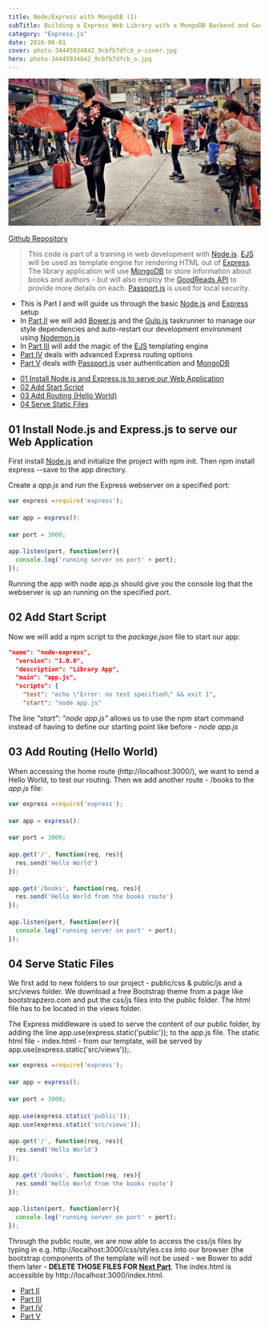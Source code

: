 ```yaml
---
title: Node/Express with MongoDB (I)
subTitle: Building a Express Web Library with a MongoDB Backend and Goodreads API Integration
category: "Express.js"
date: 2016-06-01
cover: photo-34445934842_9cbfb7dfcb_o-cover.jpg
hero: photo-34445934842_9cbfb7dfcb_o.jpg
---
```


![Hongkong](./photo-34445934842_9cbfb7dfcb_o.jpg)


[Github Repository](github.com/mpolinowski/node_express_git)


> This code is part of a training in web development with [Node.js](https://nodejs.org/en/). [EJS](http://ejs.co) will be used as template engine for rendering HTML out of [Express](https://expressjs.com). The library application will use [MongoDB](https://www.mongodb.com) to store information about books and authors - but will also employ the [GoodReads API](https://www.goodreads.com/api) to provide more details on each. [Passport.js](http://www.passportjs.org) is used for local security.


* This is Part I and will guide us through the basic [Node.js](https://nodejs.org/en/) and [Express](https://expressjs.com) setup
* In [Part II](/node-express-mongodb-part-ii/) we will add [Bower.js](https://bower.io/) and the [Gulp.js](https://gulpjs.com/) taskrunner to manage our style dependencies and auto-restart our development environment using [Nodemon.js](https://nodemon.io)
* In [Part III](/node-express-mongodb-part-iii/) will add the magic of the [EJS](http://ejs.co) templating engine
* [Part IV](/node-express-mongodb-part-iv/) deals with advanced Express routing options
* [Part V](/node-express-mongodb-part-v/) deals with [Passport.js](http://www.passportjs.org) user authentication and [MongoDB](https://www.mongodb.com)


<!-- TOC -->

- [01 Install Node.js and Express.js to serve our Web Application](#01-install-nodejs-and-expressjs-to-serve-our-web-application)
- [02 Add Start Script](#02-add-start-script)
- [03 Add Routing (Hello World)](#03-add-routing-hello-world)
- [04 Serve Static Files](#04-serve-static-files)

<!-- /TOC -->


## 01 Install Node.js and Express.js to serve our Web Application

First install [Node.js](https://nodejs.org/en/download/) and initialize the project with npm init. Then npm install express --save to the app directory.


Create a _app.js_ and run the Express webserver on a specified port:


```javascript
var express =require('express');

var app = express():

var port = 3000;

app.listen(port, function(err){
  console.log('running server on port' + port);
});
```

Running the app with node app.js should give you the console log that the webserver is up an running on the specified port.


## 02 Add Start Script

Now we will add a npm script to the _package.json_ file to start our app:

```json
"name": "node-express",
  "version": "1.0.0",
  "description": "Library App",
  "main": "app.js",
  "scripts": {
    "test": "echo \"Error: no test specified\" && exit 1",
    "start": "node app.js"
```

The line _"start": "node app.js"_ allows us to use the npm start command instead of having to define our starting point like before - _node app.js_


## 03 Add Routing (Hello World)

When accessing the home route (http://localhost:3000/), we want to send a Hello World, to test our routing. Then we add another route - /books to the _app.js_ file:


```javascript
var express =require('express');

var app = express():

var port = 3000;

app.get('/', function(req, res){
  res.send('Hello World')
});

app.get('/books', function(req, res){
  res.send('Hello World from the books route')
});

app.listen(port, function(err){
  console.log('running server on port' + port);
});
```


## 04 Serve Static Files

We first add to new folders to our project - public/css & public/js and a src/views folder. We download a free Bootstrap theme from a page like bootstrapzero.com and put the css/js files into the public folder. The html file has to be located in the views folder.


The Express middleware is used to serve the content of our public folder, by adding the line app.use(express.static('public')); to the app.js file. The static html file - index.html - from our template, will be served by app.use(express.static('src/views'));.


```javascript
var express =require('express');

var app = express();

var port = 3000;

app.use(express.static('public'));
app.use(express.static('src/views'));

app.get('/', function(req, res){
  res.send('Hello World')
});

app.get('/books', function(req, res){
  res.send('Hello World from the books route')
});

app.listen(port, function(err){
  console.log('running server on port' + port);
});
```


Through the public route, we are now able to access the css/js files by typing in e.g. http://localhost:3000/css/styles.css into our browser (the bootstrap components of the template will not be used - we Bower to add them later - __DELETE THOSE FILES FOR [Next Part](/node-express-mongodb-part-ii/)__. The index.html is accessible by http://localhost:3000/index.html.


* [Part II](/node-express-mongodb-part-ii/)
* [Part III](/node-express-mongodb-part-iii/)
* [Part IV](/node-express-mongodb-part-iv/)
* [Part V](/node-express-mongodb-part-v/)